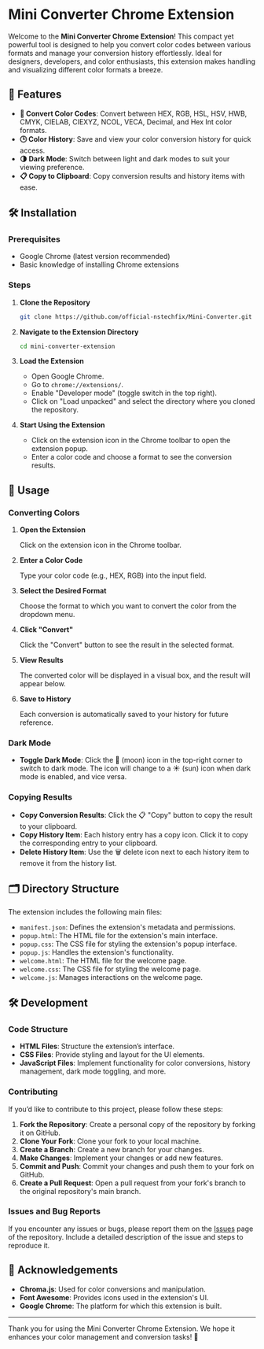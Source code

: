 # Mini Converter Chrome Extension

Welcome to the **Mini Converter Chrome Extension**! This compact yet powerful tool is designed to help you convert color codes between various formats and manage your conversion history effortlessly. Ideal for designers, developers, and color enthusiasts, this extension makes handling and visualizing different color formats a breeze.

## 🚀 Features

- **🔄 Convert Color Codes**: Convert between HEX, RGB, HSL, HSV, HWB, CMYK, CIELAB, CIEXYZ, NCOL, VECA, Decimal, and Hex Int color formats.
- **🕒 Color History**: Save and view your color conversion history for quick access.
- **🌗 Dark Mode**: Switch between light and dark modes to suit your viewing preference.
- **📋 Copy to Clipboard**: Copy conversion results and history items with ease.

## 🛠️ Installation

### Prerequisites

- Google Chrome (latest version recommended)
- Basic knowledge of installing Chrome extensions

### Steps

1. **Clone the Repository**

   ```bash
   git clone https://github.com/official-nstechfix/Mini-Converter.git


2. **Navigate to the Extension Directory**

   ```bash
   cd mini-converter-extension
   ```

3. **Load the Extension**

   - Open Google Chrome.
   - Go to `chrome://extensions/`.
   - Enable "Developer mode" (toggle switch in the top right).
   - Click on "Load unpacked" and select the directory where you cloned the repository.

4. **Start Using the Extension**

   - Click on the extension icon in the Chrome toolbar to open the extension popup.
   - Enter a color code and choose a format to see the conversion results.

## 📘 Usage

### Converting Colors

1. **Open the Extension**

   Click on the extension icon in the Chrome toolbar.

2. **Enter a Color Code**

   Type your color code (e.g., HEX, RGB) into the input field.

3. **Select the Desired Format**

   Choose the format to which you want to convert the color from the dropdown menu.

4. **Click "Convert"**

   Click the "Convert" button to see the result in the selected format.

5. **View Results**

   The converted color will be displayed in a visual box, and the result will appear below.

6. **Save to History**

   Each conversion is automatically saved to your history for future reference.

### Dark Mode

- **Toggle Dark Mode**: Click the 🌙 (moon) icon in the top-right corner to switch to dark mode. The icon will change to a ☀️ (sun) icon when dark mode is enabled, and vice versa.

### Copying Results

- **Copy Conversion Results**: Click the 📋 "Copy" button to copy the result to your clipboard.
- **Copy History Item**: Each history entry has a copy icon. Click it to copy the corresponding entry to your clipboard.
- **Delete History Item**: Use the 🗑️ delete icon next to each history item to remove it from the history list.

## 🗂️ Directory Structure

The extension includes the following main files:

- `manifest.json`: Defines the extension's metadata and permissions.
- `popup.html`: The HTML file for the extension's main interface.
- `popup.css`: The CSS file for styling the extension's popup interface.
- `popup.js`: Handles the extension's functionality.
- `welcome.html`: The HTML file for the welcome page.
- `welcome.css`: The CSS file for styling the welcome page.
- `welcome.js`: Manages interactions on the welcome page.

## 🛠️ Development

### Code Structure

- **HTML Files**: Structure the extension’s interface.
- **CSS Files**: Provide styling and layout for the UI elements.
- **JavaScript Files**: Implement functionality for color conversions, history management, dark mode toggling, and more.

### Contributing

If you’d like to contribute to this project, please follow these steps:

1. **Fork the Repository**: Create a personal copy of the repository by forking it on GitHub.
2. **Clone Your Fork**: Clone your fork to your local machine.
3. **Create a Branch**: Create a new branch for your changes.
4. **Make Changes**: Implement your changes or add new features.
5. **Commit and Push**: Commit your changes and push them to your fork on GitHub.
6. **Create a Pull Request**: Open a pull request from your fork's branch to the original repository's main branch.

### Issues and Bug Reports

If you encounter any issues or bugs, please report them on the [Issues](https://github.com/official-nstechfix/Mini-Converter/issues) page of the repository. Include a detailed description of the issue and steps to reproduce it.



## 🙏 Acknowledgements

- **Chroma.js**: Used for color conversions and manipulation.
- **Font Awesome**: Provides icons used in the extension's UI.
- **Google Chrome**: The platform for which this extension is built.


---

Thank you for using the Mini Converter Chrome Extension. We hope it enhances your color management and conversion tasks! 🎉
